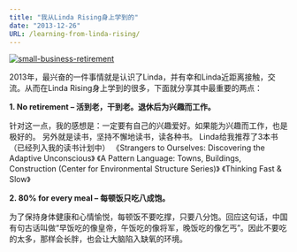 ```yaml
---
title: "我从Linda Rising身上学到的"
date: "2013-12-26"
URL: /learning-from-linda-rising/
---
```


[![small-business-retirement](/wp-content/uploads/2013/12/small-business-retirement.jpeg)](/wp-content/uploads/2013/12/small-business-retirement.jpeg)

2013年，最兴奋的一件事情就是认识了Linda，并有幸和Linda近距离接触，交流。从而在Linda Rising身上学到的很多，下面就分享其中最重要的两点：

**1\. No retirement – 活到老，干到老。退休后为兴趣而工作。**

针对这一点，我的感想是：一定要有自己的兴趣爱好。如果能为兴趣而工作，也是极好的。 另外就是读书，坚持不懈地读书，读各种书。 Linda给我推荐了3本书（已经列入我的读书计划中） 《Strangers to Ourselves: Discovering the Adaptive Unconscious》 《A Pattern Language: Towns, Buildings, Construction (Center for Environmental Structure Series)》 《Thinking Fast & Slow》

**2\. 80% for every meal – 每顿饭只吃八成饱。**

为了保持身体健康和心情愉悦，每顿饭不要吃撑，只要八分饱。回应这句话，中国有句古话叫做“早饭吃的像皇帝，午饭吃的像将军，晚饭吃的像乞丐”。因此不要吃的太多，那样会长胖，也会让大脑陷入缺氧的环境。
